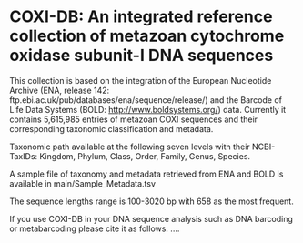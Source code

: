 # COXI-DB: An integrated reference collection of metazoan cytochrome oxidase subunit-I DNA sequences
This collection is based on the integration of the European Nucleotide Archive (ENA, release 142: ftp.ebi.ac.uk/pub/databases/ena/sequence/release/) and the Barcode of Life Data Systems (BOLD: http://www.boldsystems.org/) data. 
Currently it contains 5,615,985 entries of metazoan COXI sequences and their corresponding taxonomic classification and metadata.

Taxonomic path available at the following seven levels with their NCBI-TaxIDs:
Kingdom, Phylum, Class, Order, Family, Genus, Species.

A sample file of taxonomy and metadata retrieved from ENA and BOLD is available in main/Sample_Metadata.tsv

The sequence lengths range is 100-3020 bp with 658 as the most frequent.


If you use COXI-DB in your DNA sequence analysis such as DNA barcoding or metabarcoding please cite it as follows:
....

